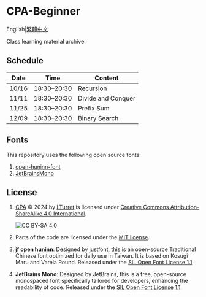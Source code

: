 # CPA-Beginner

English|[繁體中文](README.zh-TW.md)

Class learning material archive.

## Schedule

| Date  | Time        | Content            |
|-------|-------------|--------------------|
| 10/16 | 18:30–20:30 | Recursion          |
| 11/11 | 18:30–20:30 | Divide and Conquer |
| 11/25 | 18:30–20:30 | Prefix Sum         |
| 12/09 | 18:30–20:30 | Binary Search      |

## Fonts

This repository uses the following open source fonts:

1. [open-huninn-font](https://github.com/justfont/open-huninn-font)
2. [JetBrainsMono](https://github.com/JetBrains/JetBrainsMono)

## License

1. [CPA](https://github.com/LTurret/CPA) © 2024 by [LTurret](https://github.com/LTurret) is licensed under [Creative Commons Attribution-ShareAlike 4.0 International](https://creativecommons.org/licenses/by-sa/4.0/?ref=chooser-v1).

   ![CC BY-SA 4.0](https://licensebuttons.net/l/by-sa/4.0/88x31.png)

2. Parts of the code are licensed under the [MIT license](./LICENSE).

3. **jf open huninn**: Designed by justfont, this is an open-source Traditional Chinese font optimized for daily use in Taiwan. It is based on Kosugi Maru and Varela Round. Released under the [SIL Open Font License 1.1](https://github.com/justfont/open-huninn-font/blob/master/LICENSE).

4. **JetBrains Mono**: Designed by JetBrains, this is a free, open-source monospaced font specifically tailored for developers, enhancing the readability of code. Released under the [SIL Open Font License 1.1](https://github.com/JetBrains/JetBrainsMono/blob/master/OFL.txt).
